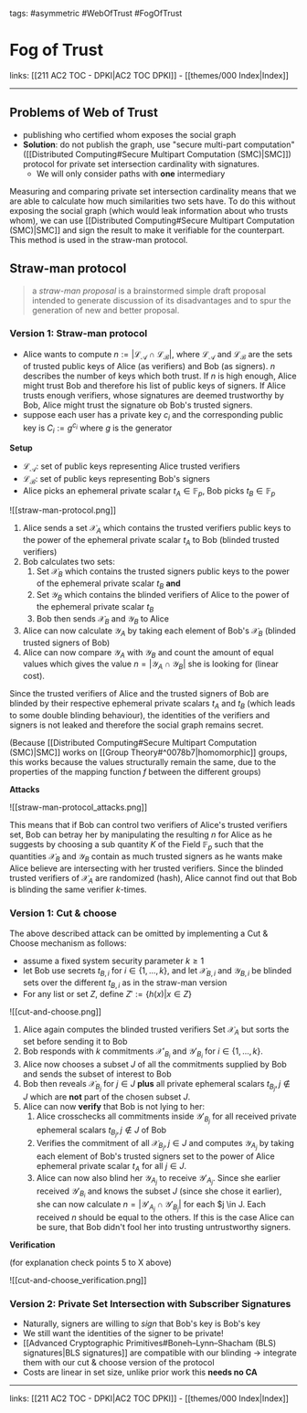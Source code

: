 tags: #asymmetric #WebOfTrust #FogOfTrust

# Fog of Trust

links: [[211 AC2 TOC - DPKI|AC2 TOC DPKI]] - [[themes/000 Index|Index]]

---

## Problems of Web of Trust

- publishing who certified whom exposes the social graph
- **Solution**: do not publish the graph, use "secure multi-part computation" ([[Distributed Computing#Secure Multipart Computation (SMC)|SMC]]) protocol for private set intersection cardinality with signatures.
	- We will only consider paths with **one** intermediary

Measuring and comparing private set intersection cardinality means that we are able to calculate how much similarities two sets have. To do this without exposing the social graph (which would leak information about who trusts whom), we can use [[Distributed Computing#Secure Multipart Computation (SMC)|SMC]] and sign the result to make it verifiable for the counterpart. This method is used in the straw-man protocol.

## Straw-man protocol

> a *straw-man proposal* is a brainstormed simple draft proposal intended to generate discussion of its disadvantages and to spur the generation of new and better proposal.

### Version 1: Straw-man protocol

- Alice wants to compute $n := |\mathcal{L_A} \cap \mathcal{L_B}|$, where $\mathcal{L_A}$ and $\mathcal{L_B}$ are the sets of trusted public keys of Alice (as verifiers) and Bob (as signers). $n$ describes the number of keys which both trust. If $n$ is high enough, Alice might trust Bob and therefore his list of public keys of signers. If Alice trusts enough verifiers, whose signatures are deemed trustworthy by Bob, Alice might trust the signature ob Bob's trusted signers.
- suppose each user has a private key $c_i$ and the corresponding public key is $C_i := g^{c_i}$ where $g$ is the generator

**Setup**

- $\mathcal{L_A}$: set of public keys representing Alice trusted verifiers
- $\mathcal{L_B}$: set of public keys representing Bob's signers
- Alice picks an ephemeral private scalar $t_A \in \mathbb{F}_p$, Bob picks $t_B \in \mathbb{F}_p$

![[straw-man-protocol.png]]

1. Alice sends a set $\mathcal{X}_A$ which contains the trusted verifiers public keys to the power of the ephemeral private scalar $t_A$ to Bob (blinded trusted verifiers)
2. Bob calculates two sets: 
	1. Set $\mathcal{X}_B$ which contains the trusted signers public keys to the power of the ephemeral private scalar $t_B$ **and** 
	2. Set $\mathcal{Y}_B$ which contains the blinded verifiers of Alice to the power of the ephemeral private scalar $t_B$
	3. Bob then sends $\mathcal{X}_B$ and $\mathcal{Y}_B$ to Alice
3. Alice can now calculate $\mathcal{Y}_A$ by taking each element of Bob's $\mathcal{X}_B$ (blinded trusted signers of Bob)
4. Alice can now compare $\mathcal{Y}_A$ with $\mathcal{Y}_B$ and count the amount of equal values which gives the value $n = |\mathcal{Y}_A \cap \mathcal{Y}_B|$ she is looking for (linear cost).

Since the trusted verifiers of Alice and the trusted signers of Bob are blinded by their respective ephemeral private scalars $t_A$ and $t_B$ (which leads to some double blinding behaviour), the identities of the verifiers and signers is not leaked and therefore the social graph remains secret.

(Because [[Distributed Computing#Secure Multipart Computation (SMC)|SMC]] works on [[Group Theory#^0078b7|homomorphic]] groups, this works because the values structurally remain the same, due to the properties of the mapping function $f$ between the different groups)

**Attacks**

![[straw-man-protocol_attacks.png]]

This means that if Bob can control two verifiers of Alice's trusted verifiers set, Bob can betray her by manipulating the resulting $n$ for Alice as he suggests by choosing a sub quantity $K$ of the Field $\mathbb{F}_p$ such that the quantities $\mathcal{X}_B$ and $\mathcal{Y}_B$ contain as much trusted signers as he wants make Alice believe are intersecting with her trusted verifiers. Since the blinded trusted verifiers of $\mathcal{X}_A$ are randomized (hash), Alice cannot find out that Bob is blinding the same verifier $k$-times.

### Version 1: Cut & choose

The above described attack can be omitted by implementing a Cut & Choose mechanism as follows:

- assume a fixed system security parameter $k \geq 1$
- let Bob use secrets $t_{B,i}$ for $i \in \{1,...,k\}$, and let $\mathcal{X}_{B,i}$ and $\mathcal{Y}_{B,i}$ be blinded sets over the different $t_{B,i}$ as in the straw-man version
- For any list or set $Z$, define $Z' := \{h(x)|x \in Z\}$

![[cut-and-choose.png]]

1. Alice again computes the blinded trusted verifiers Set $\mathcal{X}_A$ but sorts the set before sending it to Bob
2. Bob responds with $k$ commitments $\mathcal{X'}_{B_i}$ and $\mathcal{Y'}_{B_i}$ for $i \in \{1,...,k\}$. 
3. Alice now chooses a subset $J$ of all the commitments supplied by Bob and sends the subset of interest to Bob
4. Bob then reveals $\mathcal{X}_{B_j}$ for $j \in J$ **plus** all private ephemeral scalars $t_{B_j}, j \notin J$ which are **not** part of the chosen subset $J$.
5. Alice can now **verify** that Bob is not lying to her: 
	1. Alice crosschecks all commitments inside $\mathcal{Y'}_{B_j}$ for all received private ephemeral scalars $t_{B_j}, j \notin J$ of Bob
	2. Verifies the commitment of all $\mathcal{X}_{B_j}, j \in J$ and computes $\mathcal{Y}_{A_j}$ by taking each element of Bob's trusted signers set to the power of Alice ephemeral private scalar $t_A$ for all $j \in J$.
	3. Alice can now also blind her $\mathcal{Y}_{A_j}$ to receive $\mathcal{Y'}_{A_j}$. Since she earlier received $\mathcal{Y'}_{B_i}$ and knows the subset $J$ (since she chose it earlier), she can now calculate $n = |\mathcal{Y'}_{A_j} \cap \mathcal{Y'}_{B_j}|$ for each $j \in J. Each received $n$ should be equal to the others. If this is the case Alice can be sure, that Bob didn't fool her into trusting untrustworthy signers.

**Verification**

(for explanation check points 5 to X above)

![[cut-and-choose_verification.png]]

### Version 2: Private Set Intersection with Subscriber Signatures

- Naturally, signers are willing to *sign* that Bob's key is Bob's key
- We still want the identities of the signer to be private!
- [[Advanced Cryptographic Primitives#Boneh–Lynn–Shacham (BLS) signatures|BLS signatures]] are compatible with our blinding $\rightarrow$ integrate them with our cut & choose version of the protocol
- Costs are linear in set size, unlike prior work this **needs no CA**

---
links: [[211 AC2 TOC - DPKI|AC2 TOC DPKI]] - [[themes/000 Index|Index]]